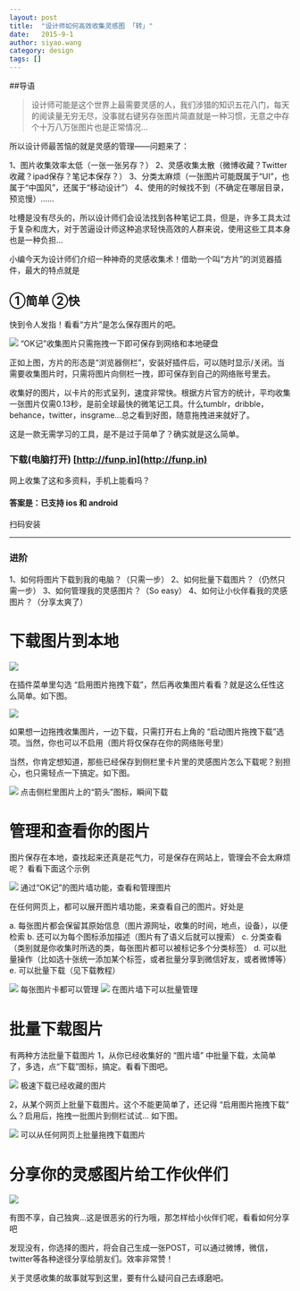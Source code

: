 ```yaml
---
layout: post
title:  "设计师如何高效收集灵感图 「转」"
date:   2015-9-1
author: siyao.wang
category: design
tags: []
---
```


##导语

<blockquote>设计师可能是这个世界上最需要灵感的人，我们涉猎的知识五花八门，每天的阅读量无穷无尽，没事就右键另存张图片简直就是一种习惯，无意之中存个十万八万张图片也是正常情况…</blockquote>




所以设计师最苦恼的就是灵感的管理——问题来了：


1、图片收集效率太低（一张一张另存？）
2、灵感收集太散（微博收藏？Twitter收藏？ipad保存？笔记本保存？）
3、分类太麻烦（一张图片可能既属于“UI”，也属于“中国风”，还属于“移动设计”）
4、使用的时候找不到（不确定在哪层目录，预览慢）……

吐槽是没有尽头的，所以设计师们会设法找到各种笔记工具，但是，许多工具太过于复杂和庞大，对于苦逼设计师这种追求轻快高效的人群来说，使用这些工具本身也是一种负担…

小编今天为设计师们介绍一种神奇的灵感收集术！借助一个叫“方片”的浏览器插件，最大的特点就是

## ①简单 ②快
快到令人发指！看看“方片”是怎么保存图片的吧。


<img src="http://upload-images.jianshu.io/upload_images/63362-c053ef23ddbdcf10.gif?imageView2/2/w/1240"/>
“OK记”收集图片只需拖拽一下即可保存到网络和本地硬盘

正如上图，方片的形态是“浏览器侧栏”，安装好插件后，可以随时显示/关闭。当需要收集图片时，只需将图片向侧栏一拽，即可保存到自己的网络账号里去。

收集好的图片，以卡片的形式呈列，速度非常快。根据方片官方的统计，平均收集一张图片仅需0.13秒，是前全球最快的微笔记工具。什么tumblr，dribble，behance，twitter，insgrame…总之看到好图，随意拖拽进来就好了。

这是一款无需学习的工具，是不是过于简单了？确实就是这么简单。


### 下载(电脑打开) [http://funp.in](http://funp.in)

网上收集了这和多资料，手机上能看吗？

#### 答案是：已支持 ios 和 android
扫码安装







-------------------

### 进阶
1、如何将图片下载到我的电脑？（只需一步）
2、如何批量下载图片？（仍然只需一步）
3、如何管理我的灵感图片？（So easy）
4、如何让小伙伴看我的灵感图片？（分享太爽了）

# 下载图片到本地

<img src="http://upload-images.jianshu.io/upload_images/63362-5e61e67c02431580.png?imageMogr2/auto-orient/strip%7CimageView2/2/w/1240"/>


在插件菜单里勾选 “启用图片拖拽下载”，然后再收集图片看看？就是这么任性这么简单。如下图。


<img src="http://upload-images.jianshu.io/upload_images/63362-0d98a5b2d6a654f8.gif?imageView2/2/w/1240"/>


如果想一边拖拽收集图片，一边下载，只需打开右上角的 “启动图片拖拽下载”选项。当然，你也可以不启用（图片将仅保存在你的网络账号里）

当然，你肯定想知道，那些已经保存到侧栏里卡片里的灵感图片怎么下载呢？别担心，也只需轻点一下搞定。如下图。



<img src="http://upload-images.jianshu.io/upload_images/63362-43d1d174c75522e3.gif?imageView2/2/w/1240"/>
点击侧栏里图片上的“箭头”图标，瞬间下载

#

# 管理和查看你的图片
图片保存在本地，查找起来还真是花气力，可是保存在网站上，管理会不会太麻烦呢？
看看下面这个示例


<img src="http://upload-images.jianshu.io/upload_images/63362-0c1446a8fae10448.gif?imageView2/2/w/1240"/>
通过“OK记”的图片墙功能，查看和管理图片

在任何网页上，都可以展开图片墙功能，来查看自己的图片。好处是

a. 每张图片都会保留其原始信息（图片源网址，收集的时间，地点，设备），以便检索
b. 还可以为每个图标添加描述（图片有了语义后就可以搜索）
c. 分类查看（类别就是你收集时所选的类，每张图片都可以被标记多个分类标签）
d. 可以批量操作（比如选十张统一添加某个标签，或者批量分享到微信好友，或者微博等）
e. 可以批量下载（见下载教程）


<img src="http://upload-images.jianshu.io/upload_images/63362-487926962307a965.gif?imageView2/2/w/1240"/>
每张图片卡都可以管理





<img src="http://upload-images.jianshu.io/upload_images/63362-72ab128ea2bd44fc.png?imageMogr2/auto-orient/strip%7CimageView2/2/w/1240"/>
在图片墙下可以批量管理

#

# 批量下载图片
有两种方法批量下载图片
1，从你已经收集好的 “图片墙” 中批量下载，太简单了，多选，点“下载”图标，搞定。看看下图吧。



<img src="http://upload-images.jianshu.io/upload_images/63362-3b1f0cf52e971398.gif?imageView2/2/w/1240"/>
极速下载已经收藏的图片

2，从某个网页上批量下载图片。这个不能更简单了，还记得 “启用图片拖拽下载” 么？启用后，拖拽一批图片到侧栏试试… 如下图。



<img src="http://upload-images.jianshu.io/upload_images/63362-365f5fd343673148.gif?imageView2/2/w/1240"/>
可以从任何网页上批量拖拽下载图片




# 分享你的灵感图片给工作伙伴们

<img src="http://upload-images.jianshu.io/upload_images/63362-b707b81e7a4bdb41.gif?imageView2/2/w/1240"/>


有图不享，自己独爽…这是很恶劣的行为哦，那怎样给小伙伴们呢，看看如何分享吧



发现没有，你选择的图片，将会自己生成一张POST，可以通过微博，微信，twitter等各种途径分享给朋友们。效率非常赞！

关于灵感收集的故事就写到这里，要有什么疑问自己去琢磨吧。
